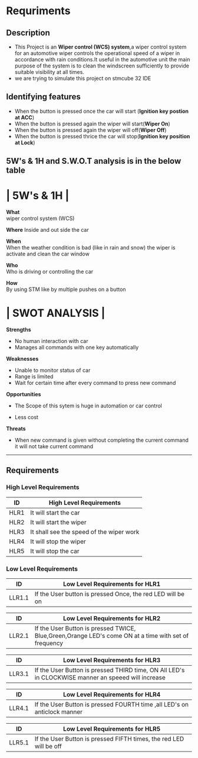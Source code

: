 # Requriments

## Description
 * This Project is an __Wiper control (WCS) system__,a wiper control system for an automotive wiper controls the operational speed of a wiper in accordance with rain conditions.It useful in the automotive unit the main purpose of the system is to clean the windscreen sufficiently to provide suitable visibility at all times.
 * we are trying to simulate this project on stmcube 32 IDE

## Identifying features
 * When the button is pressed once the car will start (__Ignition key postion at ACC__)
 * When the button is pressed again the wiper will start(__Wiper On__)
 * When the button is pressed again the wiper will off(__Wiper Off__)
 * When the button is pressed thrice the car will stop(__Ignition key position at Lock__)

## 5W's & 1H and S.W.O.T analysis is in the below table 

# | 5W's & 1H | 
 __What__  
 wiper control system (WCS) 

__Where__ 
Inside and out side the car 

__When__   
When the weather condition is bad (like in rain and snow) the wiper is activate and clean the car window 

__Who__  
Who is driving or controlling the car 

__How__   
By using STM like by multiple pushes on a button

# | SWOT ANALYSIS | 

__Strengths__ 

* No human interaction with car
* Manages all commands with one key automatically


__Weaknesses__

* Unable to monitor status of car
* Range is limited
* Wait for certain time after every command to press new command 


__Opportunities__

* The Scope of this sytem is huge in automation or car control

* Less cost

__Threats__

* When new command is given without completing the current command it will not take current command 
---

## Requirements


### High Level Requirements

| ID | High Level Requirements |
| -------- | -------------- |
| HLR1 | It will start the car|
| HLR2 | It will start the wiper |
| HLR3 | It shall see the speed of the wiper work |
| HLR4 | It will stop the wiper |
| HLR5 | It will stop the car |

### Low Level Requirements

| ID | Low Level Requirements for HLR1|     
| ----- | ----- | 
| LLR1.1 | If the User button is pressed Once, the red LED will be on |      

| ID | Low Level Requirements for HLR2|
| ----- | ----- |
| LLR2.1 | If the User Button is pressed TWICE, Blue,Green,Orange LED's come ON at a time with set of frequency |

| ID | Low Level Requirements for HLR3| 
| -------- | -------------- |
| LLR3.1 |  If the User Button is pressed THIRD time, ON All LED's in CLOCKWISE manner an speeed will increase |  

| ID | Low Level Requirements for HLR4|
| -------- | -------------- |
| LLR4.1 | If the User Button is pressed FOURTH time ,all LED's on anticlock manner |

| ID | Low Level Requirements for HLR5|
| -------- | -------------- |
| LLR5.1 | If the User Button is pressed FIFTH times, the red LED will be off |

